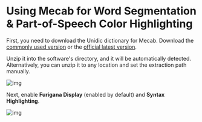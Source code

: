 # Using Mecab for Word Segmentation & Part-of-Speech Color Highlighting

First, you need to download the Unidic dictionary for Mecab. Download the [commonly used version](https://clrd.ninjal.ac.jp/unidic_archive/cwj/2.1.2/unidic-mecab-2.1.2_bin.zip) or the [official latest version](https://clrd.ninjal.ac.jp/unidic/).

Unzip it into the software's directory, and it will be automatically detected. Alternatively, you can unzip it to any location and set the extraction path manually.

![img](https://image.lunatranslator.org/zh/mecab.png)

Next, enable **Furigana Display** (enabled by default) and **Syntax Highlighting**.

![img](https://image.lunatranslator.org/zh/fenci.png)